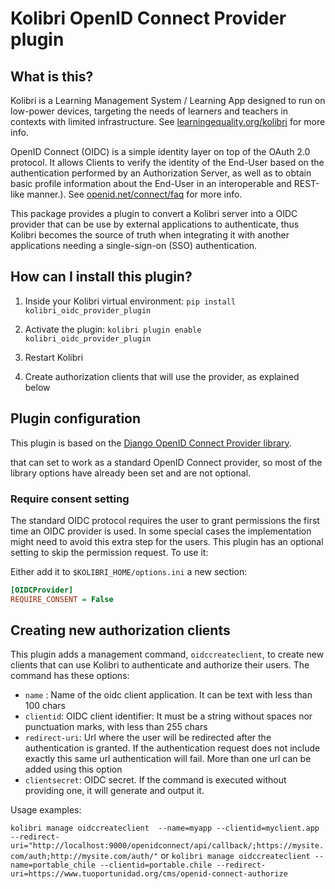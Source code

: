 
# Kolibri OpenID Connect Provider plugin

## What is this?

Kolibri is a Learning Management System / Learning App designed to run on low-power devices, targeting the needs of learners and teachers in contexts with limited infrastructure. See [learningequality.org/kolibri](https://learningequality.org/kolibri/) for more info.

OpenID Connect (OIDC) is a simple identity layer on top of the OAuth 2.0 protocol. It allows Clients to verify the identity of the End-User based on the authentication performed by an Authorization Server, as well as to obtain basic profile information about the End-User in an interoperable and REST-like manner.). See [openid.net/connect/faq](https://openid.net/connect/faq/) for more info.

This package provides a plugin to convert a  Kolibri server into a OIDC provider that can be use by external applications to authenticate, thus Kolibri becomes the source of truth when integrating it with another applications needing a single-sign-on (SSO) authentication.


## How can I install this plugin?

1. Inside your Kolibri virtual environment: `pip install kolibri_oidc_provider_plugin`

2. Activate the plugin: `kolibri plugin enable kolibri_oidc_provider_plugin`

3. Restart Kolibri

4. Create authorization clients that will use the provider, as explained below


## Plugin configuration

This plugin is based on the [Django OpenID Connect Provider library](https://github.com/juanifioren/django-oidc-provider/).

that can set to work as a standard OpenID Connect provider, so most of the library options have already been set and are not optional.


### Require consent setting

The standard OIDC protocol requires the user to grant permissions the first time an OIDC provider is used. In some special cases the implementation might need to avoid this extra step for the users. This plugin has an optional setting to skip the permission request. To use it:

Either add it to `$KOLIBRI_HOME/options.ini` a new section:

```ini
[OIDCProvider]
REQUIRE_CONSENT = False
```

## Creating new authorization clients
This plugin adds a management command, `oidccreateclient`, to create new clients that can use Kolibri to authenticate and authorize their users.
The command has these options:
* `name` : Name of the oidc client application. It can be text with less than 100 chars
* `clientid`: OIDC client identifier: It must be a string without spaces nor punctuation marks, with less than 255 chars
* `redirect-uri`: Url where the user will be redirected after the authentication is granted. If the authentication request does not include exactly this same url authentication will fail. More than one url can be added using this option
* `clientsecret`: OIDC secret. If the command is executed without providing one, it will generate and output it.

Usage examples:

`kolibri manage oidccreateclient  --name=myapp --clientid=myclient.app --redirect-uri="http://localhost:9000/openidconnect/api/callback/;https://mysite.com/auth;http://mysite.com/auth/"`
or
`kolibri manage oidccreateclient --name=portable_chile --clientid=portable.chile --redirect-uri=https://www.tuoportunidad.org/cms/openid-connect-authorize`


